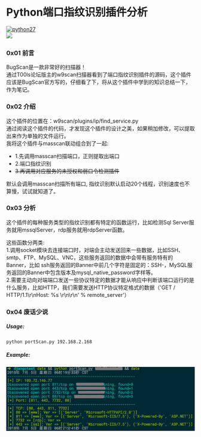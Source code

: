# Python端口指纹识别插件分析   
[![python27](https://img.shields.io/badge/python-2.7.10-brightgreen.svg?style=plastic)](https://www.python.org/)   
![](https://b-ssl.duitang.com/uploads/item/201607/27/20160727140514_BS4eV.thumb.700_0.jpeg)

### 0x01 前言
BugScan是一款非常好的扫描器！     
通过T00ls论坛版主的w9scan扫描器看到了端口指纹识别插件的源码，这个插件应该是BugScan官方写的，仔细看了下，将从这个插件中学到的知识总结一下，作为笔记。   


### 0x02 介绍
这个插件的位置在：w9scan/plugins/ip/find_service.py   
通过阅读这个插件的代码，才发现这个插件的设计之美，如果稍加修改，可以提取出来作为单独的文件运行。    
我将这个插件与masscan联动组合到了一起:   

* 1.先调用masscan扫描端口，正则提取出端口   
* 2.端口指纹识别   
* ~~3.再调用对应服务的未授权和弱口令检测插件~~   

默认会调用masscan扫描所有端口, 指纹识别默认启动20个线程，识别速度也不算慢，试试就知道了。    


### 0x03 分析
这个插件的每种服务类型的指纹识别都有特定的函数运行，比如检测Sql Server服务就用mssqlServer，rdp服务就用rdpServer函数。   

这些函数分两类:   
1.调用socket模块去连接端口时，对端会主动发送回来一些数据，比如SSH、smtp、FTP、MySQL、VNC，这些服务返回的数据中会带有服务特有的Banner，比如 ssh服务返回的Banner中前几个字符是固定的：SSH-，MySQL服务返回的Banner中包含版本及mysql_native_password字样等。   
2.需要主动向对端端口发送一些协议特定的数据才能从响应中判断该端口运行的是什么服务，比如HTTP，我们需要发送HTTP协议特定格式的数据（'GET / HTTP/1.1\r\nHost: %s \r\n\r\n' % remote_server'）   


### 0x04 废话少说   
##### Usage:   
```
python portScan.py 192.168.2.168
```
##### Example:   
![example](example.png)
